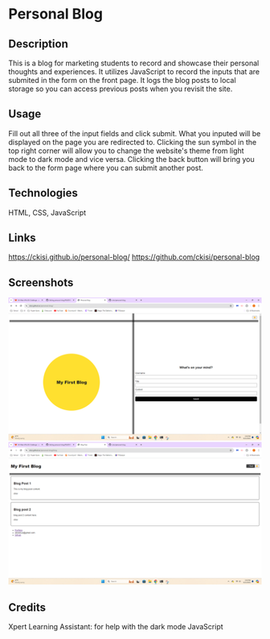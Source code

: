 # Personal Blog

## Description
This is a blog for marketing students to record and showcase their personal thoughts and experiences. It utilizes JavaScript to record the inputs that are submited in the form on the front page. It logs the blog posts to local storage so you can access previous posts when you revisit the site.

## Usage
Fill out all three of the input fields and click submit. What you inputed will be displayed on the page you are redirected to. Clicking the sun symbol in the top right corner will allow you to change the website's theme from light mode to dark mode and vice versa. Clicking the back button will bring you back to the form page where you can submit another post.

## Technologies
HTML, CSS, JavaScript

## Links
https://ckisi.github.io/personal-blog/
https://github.com/ckisi/personal-blog

## Screenshots
![screenshot1](./assets/blogss1.png)
![screenshot2](./assets/blogss2.png)

## Credits
Xpert Learning Assistant: for help with the dark mode JavaScript
